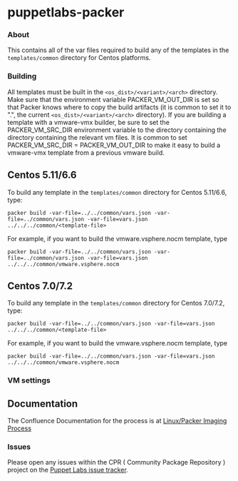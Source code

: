 # puppetlabs-packer

### About

This contains all of the var files required to build any of the templates in the
`templates/common` directory for Centos platforms.

### Building

All templates must be built in the `<os_dist>/<variant>/<arch>` directory. Make sure that the environment variable PACKER\_VM\_OUT\_DIR is set so that Packer knows where to copy the build artifacts (it is common to set it to ".", the current `<os_dist>/<variant>/<arch>` directory). If you are building a template with a vmware-vmx builder, be sure to set the PACKER\_VM\_SRC\_DIR environment variable to the directory containing the directory containing the relevant vm files. It is common to set PACKER\_VM\_SRC\_DIR = PACKER\_VM\_OUT\_DIR to make it easy to build a vmware-vmx template from a previous vmware build.

## Centos 5.11/6.6
To build any template in the `templates/common` directory for Centos 5.11/6.6, type:
```
packer build -var-file=../../common/vars.json -var-file=../common/vars.json -var-file=vars.json ../../../common/<template-file>
```

For example, if you want to build the vmware.vsphere.nocm template, type
```
packer build -var-file=../../common/vars.json -var-file=../common/vars.json -var-file=vars.json ../../../common/vmware.vsphere.nocm
```

## Centos 7.0/7.2
To build any template in the `templates/common` directory for Centos 7.0/7.2, type:
```
packer build -var-file=../../common/vars.json -var-file=vars.json ../../../common/<template-file>
```

For example, if you want to build the vmware.vsphere.nocm template, type
```
packer build -var-file=../../common/vars.json -var-file=vars.json ../../../common/vmware.vsphere.nocm
```

### VM settings


## Documentation

The Confluence Documentation for the process is at [Linux/Packer Imaging Process](https://confluence.puppetlabs.com/display/SRE/Linux+Image+Packer+Generation)

### Issues

Please open any issues within the CPR ( Community Package Repository ) project on the [Puppet Labs issue tracker](https://tickets.puppetlabs.com/browse/CPR).

